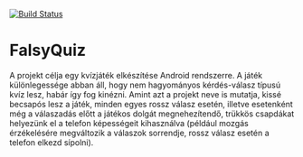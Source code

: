 [![Build Status](https://travis-ci.org/FalsyQuiz/FalsyQuiz.svg?branch=develop)](https://travis-ci.org/FalsyQuiz/FalsyQuiz)

# FalsyQuiz

A projekt célja egy kvízjáték elkészítése Android rendszerre. A játék különlegessége abban áll, hogy nem hagyományos kérdés-válasz típusú kvíz lesz, habár így fog kinézni. Amint azt a projekt neve is mutatja, kissé becsapós lesz a játék, minden egyes rossz válasz esetén, illetve esetenként még a válaszadás előtt a játékos dolgát megnehezítendő, trükkös csapdákat helyezünk el a telefon képességeit kihasználva (például mozgás érzékelésére megváltozik a válaszok sorrendje, rossz válasz esetén a telefon elkezd sípolni).
